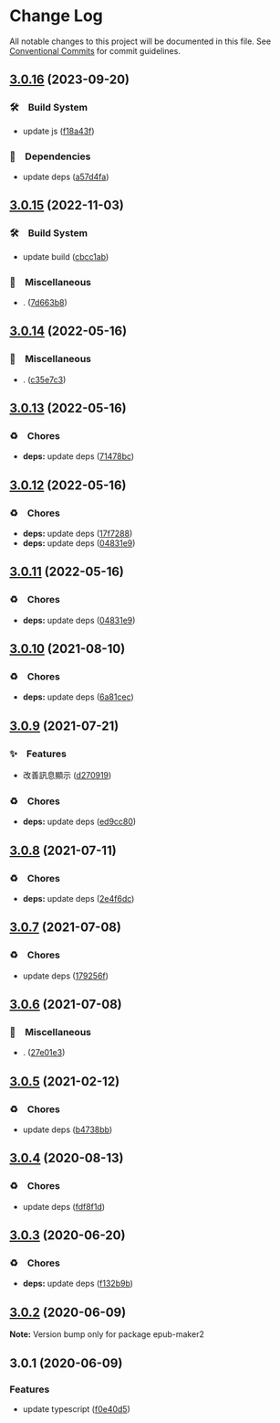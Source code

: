 # Change Log

All notable changes to this project will be documented in this file.
See [Conventional Commits](https://conventionalcommits.org) for commit guidelines.

## [3.0.16](https://github.com/bluelovers/ws-epub/compare/epub-maker2@3.0.15...epub-maker2@3.0.16) (2023-09-20)



### 🛠　Build System

* update js ([f18a43f](https://github.com/bluelovers/ws-epub/commit/f18a43ff88436f8e3d22da8e8e29ea49671dde21))


### 📌　Dependencies

* update deps ([a57d4fa](https://github.com/bluelovers/ws-epub/commit/a57d4fad89cdd42664cb12fbd693e2312c921cd4))



## [3.0.15](https://github.com/bluelovers/ws-epub/compare/epub-maker2@3.0.14...epub-maker2@3.0.15) (2022-11-03)



### 🛠　Build System

* update build ([cbcc1ab](https://github.com/bluelovers/ws-epub/commit/cbcc1abfd935d15a50d89b2d41fdead04f10f9da))


### 🔖　Miscellaneous

* . ([7d663b8](https://github.com/bluelovers/ws-epub/commit/7d663b854154f40dac95241778a5dacc078207bd))



## [3.0.14](https://github.com/bluelovers/ws-epub/compare/epub-maker2@3.0.13...epub-maker2@3.0.14) (2022-05-16)


### 🔖　Miscellaneous

* . ([c35e7c3](https://github.com/bluelovers/ws-epub/commit/c35e7c3af9ec6be1b7422a2198bf78646ac8e4be))





## [3.0.13](https://github.com/bluelovers/ws-epub/compare/epub-maker2@3.0.12...epub-maker2@3.0.13) (2022-05-16)


### ♻️　Chores

* **deps:** update deps ([71478bc](https://github.com/bluelovers/ws-epub/commit/71478bc4971c7942b3fe9707e43a534b74384d33))





## [3.0.12](https://github.com/bluelovers/ws-epub/compare/epub-maker2@3.0.10...epub-maker2@3.0.12) (2022-05-16)


### ♻️　Chores

* **deps:** update deps ([17f7288](https://github.com/bluelovers/ws-epub/commit/17f7288bd89377a886555ead374c78eebd552c84))
* **deps:** update deps ([04831e9](https://github.com/bluelovers/ws-epub/commit/04831e90a4552a048b4fb6a3234cc86619b82270))





## [3.0.11](https://github.com/bluelovers/ws-epub/compare/epub-maker2@3.0.10...epub-maker2@3.0.11) (2022-05-16)


### ♻️　Chores

* **deps:** update deps ([04831e9](https://github.com/bluelovers/ws-epub/commit/04831e90a4552a048b4fb6a3234cc86619b82270))





## [3.0.10](https://github.com/bluelovers/ws-epub/compare/epub-maker2@3.0.9...epub-maker2@3.0.10) (2021-08-10)


### ♻️　Chores

* **deps:** update deps ([6a81cec](https://github.com/bluelovers/ws-epub/commit/6a81cecd9f038dd1148a5964aca769f469771add))





## [3.0.9](https://github.com/bluelovers/ws-epub/compare/epub-maker2@3.0.8...epub-maker2@3.0.9) (2021-07-21)


### ✨　Features

* 改善訊息顯示 ([d270919](https://github.com/bluelovers/ws-epub/commit/d270919cccd0077bda23552996c3cfa31ab48600))


### ♻️　Chores

* **deps:** update deps ([ed9cc80](https://github.com/bluelovers/ws-epub/commit/ed9cc80648b09f1b85fd001b757f51da3881980e))





## [3.0.8](https://github.com/bluelovers/ws-epub/compare/epub-maker2@3.0.7...epub-maker2@3.0.8) (2021-07-11)


### ♻️　Chores

* **deps:** update deps ([2e4f6dc](https://github.com/bluelovers/ws-epub/commit/2e4f6dceffbe16941d36a281a943847a026bd114))





## [3.0.7](https://github.com/bluelovers/ws-epub/compare/epub-maker2@3.0.6...epub-maker2@3.0.7) (2021-07-08)


### ♻️　Chores

* update deps ([179256f](https://github.com/bluelovers/ws-epub/commit/179256f8248f2f8eb0dd757bab4bb01f9d1295ae))





## [3.0.6](https://github.com/bluelovers/ws-epub/compare/epub-maker2@3.0.5...epub-maker2@3.0.6) (2021-07-08)


### 🔖　Miscellaneous

* . ([27e01e3](https://github.com/bluelovers/ws-epub/commit/27e01e3ec1e5cfe0dfdad53b7c0892ca202e55d5))





## [3.0.5](https://github.com/bluelovers/ws-epub/compare/epub-maker2@3.0.4...epub-maker2@3.0.5) (2021-02-12)


### ♻️　Chores

* update deps ([b4738bb](https://github.com/bluelovers/ws-epub/commit/b4738bb61982286d8770cfae267717b9cac58e4f))





## [3.0.4](https://github.com/bluelovers/ws-epub/compare/epub-maker2@3.0.3...epub-maker2@3.0.4) (2020-08-13)


### ♻️　Chores

* update deps ([fdf8f1d](https://github.com/bluelovers/ws-epub/commit/fdf8f1d5eefac9e040f8d4fc34fa545e8e7b52e4))





## [3.0.3](https://github.com/bluelovers/ws-epub/compare/epub-maker2@3.0.2...epub-maker2@3.0.3) (2020-06-20)


### ♻️　Chores

* **deps:** update deps ([f132b9b](https://github.com/bluelovers/ws-epub/commit/f132b9b049da8ff86f5f3ef1eee7a7e143c0f77a))





## [3.0.2](https://github.com/bluelovers/ws-epub/compare/epub-maker2@3.0.1...epub-maker2@3.0.2) (2020-06-09)

**Note:** Version bump only for package epub-maker2





## 3.0.1 (2020-06-09)


### Features

* update typescript ([f0e40d5](https://github.com/bluelovers/ws-epub/commit/f0e40d5bc786e99112c8d65c09754a184e5e70c9))
